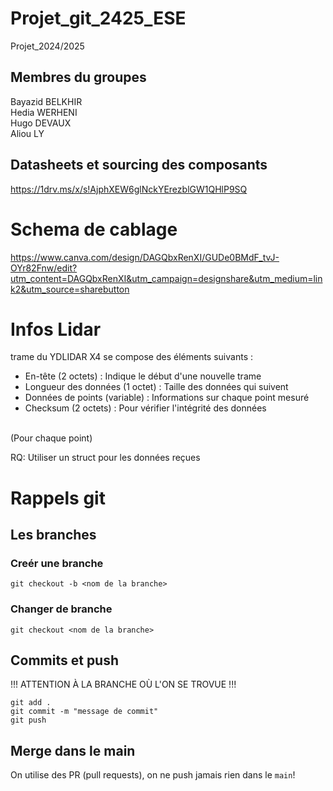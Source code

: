 # Projet_git_2425_ESE
Projet_2024/2025
## Membres du groupes
Bayazid BELKHIR
<br>
Hedia WERHENI
<br>
Hugo DEVAUX
<br>
Aliou LY

## Datasheets et sourcing des composants

https://1drv.ms/x/s!AjphXEW6glNckYErezblGW1QHlP9SQ

# Schema de cablage

https://www.canva.com/design/DAGQbxRenXI/GUDe0BMdF_tvJ-OYr82Fnw/edit?utm_content=DAGQbxRenXI&utm_campaign=designshare&utm_medium=link2&utm_source=sharebutton


# Infos Lidar

trame du YDLIDAR X4 se compose des éléments suivants :
<br>
- En-tête (2 octets) : Indique le début d'une nouvelle trame
- Longueur des données (1 octet) : Taille des données qui suivent
- Données de points (variable) : Informations sur chaque point mesuré
- Checksum (2 octets) : Pour vérifier l'intégrité des données
<br>
(Pour chaque point)

RQ: Utiliser un struct pour les données reçues


# Rappels git

## Les branches

### Creér une branche
``
git checkout -b <nom de la branche>
``

### Changer de branche
``
git checkout <nom de la branche>
``
 ## Commits et push
!!! ATTENTION À LA BRANCHE OÙ L'ON SE TROVUE !!!
```
git add . 
git commit -m "message de commit"
git push
```

## Merge dans le main
On utilise des PR (pull requests), on ne push jamais rien dans le `main`!
